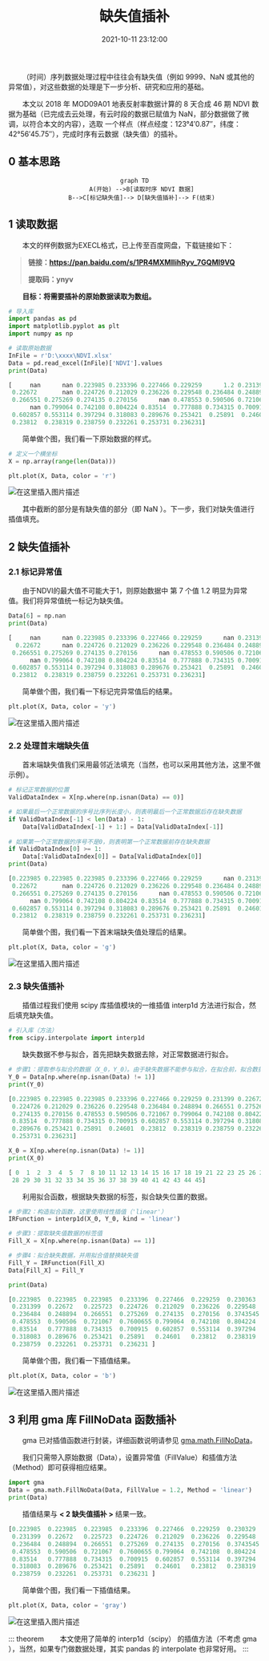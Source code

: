﻿---
title: 缺失值插补
date: 2021-10-11 23:12:00
tags:
 - Python
categories:
 - 资源教程
---
&emsp;&emsp;（时间）序列数据处理过程中往往会有缺失值（例如 9999、NaN 或其他的异常值），对这些数据的处理是下一步分析、研究和应用的基础。

&emsp;&emsp;本文以 2018 年 MOD09A01 地表反射率数据计算的 8 天合成 46 期 NDVI 数据为基础（已完成去云处理，有云时段的数据已赋值为 NaN，部分数据做了微调，以符合本文的内容），选取 一个样点（样点经度：123°4′0.87″，纬度：42°56′45.75″），完成时序有云数据（缺失值）的插补。
<!-- more -->

## 0 基本思路

<center>

```mermaid
graph TD
	A(开始) -->B[读取时序 NDVI 数据]
	B-->C[标记缺失值]--> D[缺失值插补]--> F(结束)
```

</center>

## 1 读取数据

&emsp;&emsp;本文的样例数据为EXECL格式，已上传至百度网盘，下载链接如下：

> **链接：https://pan.baidu.com/s/1PR4MXMIIihRyv_7GQMl9VQ**
>
> **提取码：ynyv**

**&emsp;&emsp;目标：将需要插补的原始数据读取为数组。**

```python
# 导入库
import pandas as pd
import matplotlib.pyplot as plt
import numpy as np
```

```python
# 读取原始数据
InFile = r'D:\xxxx\NDVI.xlsx'
Data = pd.read_excel(InFile)['NDVI'].values
print(Data)
```

```python
[     nan      nan 0.223985 0.233396 0.227466 0.229259      1.2 0.231399
 0.22672       nan 0.224726 0.212029 0.236226 0.229548 0.236484 0.248894
 0.266551 0.275269 0.274135 0.270156      nan 0.478553 0.590506 0.721067
      nan 0.799064 0.742108 0.804224 0.83514  0.777888 0.734315 0.700915
 0.602857 0.553114 0.397294 0.318083 0.289676 0.253421  0.25891  0.24601
 0.23812  0.238319 0.238759 0.232261 0.253731 0.236231]
```

&emsp;&emsp;简单做个图，我们看一下原始数据的样式。

```python
# 定义一个横坐标
X = np.array(range(len(Data)))

plt.plot(X, Data, color = 'r')
```

![在这里插入图片描述](https://img-blog.csdnimg.cn/f784fb575aa44a5ba9cc0d72c45ae528.png?x-oss-process=image/watermark,type_ZHJvaWRzYW5zZmFsbGJhY2s,shadow_50,text_Q1NETiBA5rSb55qE5Zyw55CG56CU5a2m,size_12,color_FFFFFF,t_70,g_se,x_16)


&emsp;&emsp;其中截断的部分是有缺失值的部分（即 NaN ）。下一步，我们对缺失值进行插值填充。

## 2 缺失值插补

### 2.1 标记异常值

&emsp;&emsp;由于NDVI的最大值不可能大于1，则原始数据中 第 7 个值 1.2 明显为异常值。我们将异常值统一标记为缺失值。

```python
Data[6] = np.nan
print(Data)
```

```python
[     nan      nan 0.223985 0.233396 0.227466 0.229259      nan 0.231399
  0.22672      nan 0.224726 0.212029 0.236226 0.229548 0.236484 0.248894
 0.266551 0.275269 0.274135 0.270156      nan 0.478553 0.590506 0.721067
      nan 0.799064 0.742108 0.804224 0.83514  0.777888 0.734315 0.700915
 0.602857 0.553114 0.397294 0.318083 0.289676 0.253421  0.25891  0.24601
 0.23812  0.238319 0.238759 0.232261 0.253731 0.236231]
```
&emsp;&emsp;简单做个图，我们看一下标记完异常值后的结果。
```python
plt.plot(X, Data, color = 'y')
```
![在这里插入图片描述](https://img-blog.csdnimg.cn/146006302aef46c6b9f2c8a00dd92b4a.png?x-oss-process=image/watermark,type_ZHJvaWRzYW5zZmFsbGJhY2s,shadow_50,text_Q1NETiBA5rSb55qE5Zyw55CG56CU5a2m,size_12,color_FFFFFF,t_70,g_se,x_16)

### 2.2 处理首末端缺失值

&emsp;&emsp;首末端缺失值我们采用最邻近法填充（当然，也可以采用其他方法，这里不做示例）。

```python
# 标记正常数据的位置
ValidDataIndex = X[np.where(np.isnan(Data) == 0)]

# 如果最后一个正常数据的序号比序列长度小，则表明最后一个正常数据后存在缺失数据
if ValidDataIndex[-1] < len(Data) - 1: 
    Data[ValidDataIndex[-1] + 1:] = Data[ValidDataIndex[-1]]  
    
# 如果第一个正常数据的序号不是0，则表明第一个正常数据前存在缺失数据
if ValidDataIndex[0] >= 1:
    Data[:ValidDataIndex[0]] = Data[ValidDataIndex[0]] 
print(Data)
```

```python
[0.223985 0.223985 0.223985 0.233396 0.227466 0.229259      nan 0.231399
 0.22672       nan 0.224726 0.212029 0.236226 0.229548 0.236484 0.248894
 0.266551 0.275269 0.274135 0.270156      nan 0.478553 0.590506 0.721067
      nan 0.799064 0.742108 0.804224 0.83514  0.777888 0.734315 0.700915
 0.602857 0.553114 0.397294 0.318083 0.289676 0.253421 0.25891  0.24601
 0.23812  0.238319 0.238759 0.232261 0.253731 0.236231]
```
&emsp;&emsp;简单做个图，我们看一下首末端缺失值处理后的结果。

```python
plt.plot(X, Data, color = 'g')
```
![在这里插入图片描述](https://img-blog.csdnimg.cn/66b8a6ada1234714b8f5817ab553ceef.png?x-oss-process=image/watermark,type_ZHJvaWRzYW5zZmFsbGJhY2s,shadow_50,text_Q1NETiBA5rSb55qE5Zyw55CG56CU5a2m,size_12,color_FFFFFF,t_70,g_se,x_16)


### 2.3 缺失值插补

&emsp;&emsp;插值过程我们使用 scipy 库插值模块的一维插值 interp1d 方法进行拟合，然后填充缺失值。

```python
# 引入库（方法）
from scipy.interpolate import interp1d
```
&emsp;&emsp;缺失数据不参与拟合，首先把缺失数据去除，对正常数据进行拟合。
```python
# 步骤1：提取参与拟合的数据（X_0，Y_0）。由于缺失数据不能参与拟合，在拟合前，拟合数据需要先剔除异常值。
Y_0 = Data[np.where(np.isnan(Data) != 1)]
print(Y_0)
```

```python
[0.223985 0.223985 0.223985 0.233396 0.227466 0.229259 0.231399 0.22672
 0.224726 0.212029 0.236226 0.229548 0.236484 0.248894 0.266551 0.275269
 0.274135 0.270156 0.478553 0.590506 0.721067 0.799064 0.742108 0.804224
 0.83514  0.777888 0.734315 0.700915 0.602857 0.553114 0.397294 0.318083
 0.289676 0.253421 0.25891  0.24601  0.23812  0.238319 0.238759 0.232261
 0.253731 0.236231]
```

```python
X_0 = X[np.where(np.isnan(Data) != 1)]
print(X_0)
```

```python
[ 0  1  2  3  4  5  7  8 10 11 12 13 14 15 16 17 18 19 21 22 23 25 26 27
 28 29 30 31 32 33 34 35 36 37 38 39 40 41 42 43 44 45]
```
&emsp;&emsp;利用拟合函数，根据缺失数据的标签，拟合缺失位置的数据。
```python
# 步骤2：构造拟合函数，这里使用线性插值（'linear'）
IRFunction = interp1d(X_0, Y_0, kind = 'linear')

# 步骤3：提取缺失值数据的标签值
Fill_X = X[np.where(np.isnan(Data) == 1)]

# 步骤4：拟合缺失数据，并用拟合值替换缺失值
Fill_Y = IRFunction(Fill_X)
Data[Fill_X] = Fill_Y 

print(Data)
```

```python
[0.223985  0.223985  0.223985  0.233396  0.227466  0.229259  0.230363
 0.231399  0.22672   0.225723  0.224726  0.212029  0.236226  0.229548
 0.236484  0.248894  0.266551  0.275269  0.274135  0.270156  0.3743545
 0.478553  0.590506  0.721067  0.7600655 0.799064  0.742108  0.804224
 0.83514   0.777888  0.734315  0.700915  0.602857  0.553114  0.397294
 0.318083  0.289676  0.253421  0.25891   0.24601   0.23812   0.238319
 0.238759  0.232261  0.253731  0.236231 ]
```

&emsp;&emsp;简单做个图，我们看一下插值结果。

```python
plt.plot(X, Data, color = 'b')
```
![在这里插入图片描述](https://img-blog.csdnimg.cn/b627af648b4140c2848856618c1dd8f8.png?x-oss-process=image/watermark,type_ZHJvaWRzYW5zZmFsbGJhY2s,shadow_50,text_Q1NETiBA5rSb55qE5Zyw55CG56CU5a2m,size_12,color_FFFFFF,t_70,g_se,x_16)
## 3 利用 gma 库 FillNoData 函数插补

&emsp;&emsp;gma 已对插值函数进行封装，详细函数说明请参见 [gma.math.FillNoData](/01.gma/6.Use.html#_2-2-fillnodata)。

&emsp;&emsp;我们只需带入原始数据（Data），设置异常值（FillValue）和插值方法（Method）即可获得相应结果。

```python
import gma
Data = gma.math.FillNoData(Data, FillValue = 1.2, Method = 'linear')
print(Data)
```

&emsp;&emsp;插值结果与 **< 2 缺失值插补 >** 结果一致。
```python
[0.223985  0.223985  0.223985  0.233396  0.227466  0.229259  0.230329
 0.231399  0.22672   0.225723  0.224726  0.212029  0.236226  0.229548
 0.236484  0.248894  0.266551  0.275269  0.274135  0.270156  0.3743545
 0.478553  0.590506  0.721067  0.7600655 0.799064  0.742108  0.804224
 0.83514   0.777888  0.734315  0.700915  0.602857  0.553114  0.397294
 0.318083  0.289676  0.253421  0.25891   0.24601   0.23812   0.238319
 0.238759  0.232261  0.253731  0.236231 ]
```
&emsp;&emsp;简单做个图，我们看一下插值结果。

```python
plt.plot(X, Data, color = 'gray')
```
![在这里插入图片描述](https://img-blog.csdnimg.cn/f0ad4f260fb54b40bd9fd36b8dd63d84.png?x-oss-process=image/watermark,type_ZHJvaWRzYW5zZmFsbGJhY2s,shadow_50,text_Q1NETiBA5rSb55qE5Zyw55CG56CU5a2m,size_12,color_FFFFFF,t_70,g_se,x_16)

::: theorem 
&emsp;&emsp;本文使用了简单的 interp1d（scipy） 的插值方法（不考虑 gma ），当然，如果专门做数据处理，其实 pandas 的 interpolate 也非常好用。
:::


